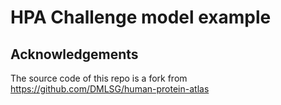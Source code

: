 # HPA Challenge model example

## Acknowledgements
The source code of this repo is a fork from https://github.com/DMLSG/human-protein-atlas
